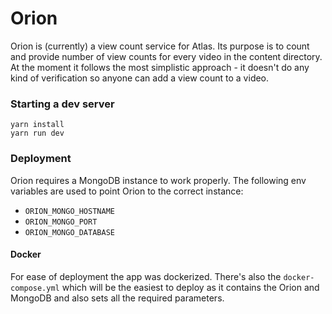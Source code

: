 # Orion

Orion is (currently) a view count service for Atlas. Its purpose is to count and provide number of view counts for every video in the content directory. At the moment it follows the most simplistic approach - it doesn't do any kind of verification so anyone can add a view count to a video.

### Starting a dev server

```shell script
yarn install
yarn run dev
```

### Deployment

Orion requires a MongoDB instance to work properly. The following env variables are used to point Orion to the correct instance:

- `ORION_MONGO_HOSTNAME`
- `ORION_MONGO_PORT`
- `ORION_MONGO_DATABASE`

#### Docker

For ease of deployment the app was dockerized. There's also the `docker-compose.yml` which will be the easiest to deploy as it contains the Orion and MongoDB and also sets all the required parameters. 
